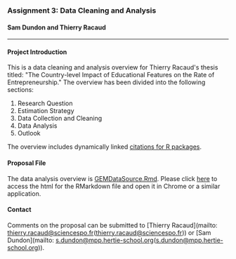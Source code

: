 ### Assignment 3: Data Cleaning and Analysis

#### Sam Dundon and Thierry Racaud
* * * 
#### Project Introduction
This is a data cleaning and analysis overview for Thierry Racaud's thesis titled: "The Country-level Impact of Educational Features on the Rate of Entrepreneurship." The overview has been divided into the following sections:  

1. Research Question  
2. Estimation Strategy 
3. Data Collection and Cleaning
4. Data Analysis  
5. Outlook   
    
The overview includes dynamically linked [citations for R packages](https://raw.githubusercontent.com/SamDund/Assign2Education/master/DataRpackageCitations.bib).


#### Proposal File
The data analysis overview is [GEMDataSource.Rmd](https://raw.githubusercontent.com/SamDund/Assign2Education/master/GEMDataSource.Rmd).  Please click [here](https://raw.githubusercontent.com/SamDund/Assign2Education/master/GEMDataSource.html) to access the html for the RMarkdown file and open it in Chrome or a similar application. 


#### Contact
Comments on the proposal can be submitted to [Thierry Racaud](mailto: thierry.racaud@sciencespo.fr(thierry.racaud@sciencespo.fr)) or [Sam Dundon](mailto: s.dundon@mpp.hertie-school.org(s.dundon@mpp.hertie-school.org)).